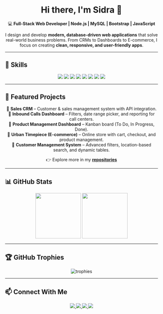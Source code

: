 <h1 align="center">Hi there, I'm Sidra 👋</h1>  

<p align="center">
💻 <b>Full-Stack Web Developer | Node.js | MySQL | Bootstrap | JavaScript</b>  
</p>

<p align="center">
I design and develop <b>modern, database-driven web applications</b> that solve real-world business problems.  
From CRMs to Dashboards to E-commerce, I focus on creating <b>clean, responsive, and user-friendly apps</b>.  
</p>

---

## 🚀 Skills  

<p align="center">
<img src="https://img.shields.io/badge/HTML5-E34F26?style=for-the-badge&logo=html5&logoColor=white"/>  
<img src="https://img.shields.io/badge/React.js-1572B6?style=for-the-badge&logo=reactjs&logoColor=white"/>  
<img src="https://img.shields.io/badge/JavaScript-F7DF1E?style=for-the-badge&logo=javascript&logoColor=black"/>  
<img src="https://img.shields.io/badge/Bootstrap-7952B3?style=for-the-badge&logo=bootstrap&logoColor=white"/>  
<img src="https://img.shields.io/badge/Node.js-43853D?style=for-the-badge&logo=node.js&logoColor=white"/>  
<img src="https://img.shields.io/badge/Express.js-000000?style=for-the-badge&logo=express&logoColor=white"/>  
<img src="https://img.shields.io/badge/MySQL-005C84?style=for-the-badge&logo=mysql&logoColor=white"/>  
<img src="https://img.shields.io/badge/Git-F05032?style=for-the-badge&logo=git&logoColor=white"/>  
</p>

---

## 📂 Featured Projects  

<p align="center">
🔹 <b>Sales CRM</b> – Customer & sales management system with API integration. <br>
🔹 <b>Inbound Calls Dashboard</b> – Filters, date range picker, and reporting for call centers. <br>
🔹 <b>Product Management Dashboard</b> – Kanban board (To Do, In Progress, Done). <br>
🔹 <b>Urban Timepiece (E-commerce)</b> – Online store with cart, checkout, and product management. <br>
🔹 <b>Customer Management System</b> – Advanced filters, location-based search, and dynamic tables.  
</p>

<p align="center">
👉 Explore more in my <a href="https://github.com/Sidra-Yasmeen?tab=repositories"><b>repositories</b></a>  
</p>

---

## 📊 GitHub Stats  

<p align="center">
<img src="https://github-readme-stats.vercel.app/api?username=Sidra-Yasmeen&show_icons=true&theme=tokyonight" height="150"/>  
<img src="https://github-readme-stats.vercel.app/api/top-langs/?username=Sidra-Yasmeen&layout=compact&theme=tokyonight" height="150"/>  
</p>

---

## 🏆 GitHub Trophies  

<p align="center">
  <img src="https://github-profile-trophy.vercel.app/?username=Sidra-Yasmeen&theme=tokyonight&row=1&column=8" alt="trophies"/>
</p>

---
## 📫 Connect With Me  

<p align="center">
<a href="https://www.freelancer.com/u/Sidra786bisma">
  <img src="https://img.shields.io/badge/Freelancer-29B2FE?style=for-the-badge&logo=freelancer&logoColor=white"/>
</a>  
<a href="https://www.upwork.com/freelancers/~01c5f868feb4f829d1?mp_source=share">
  <img src="https://img.shields.io/badge/Upwork-6FDA44?style=for-the-badge&logo=upwork&logoColor=white"/>
</a>  
<a href="https://www.linkedin.com/in/sidra-yasmeen-044712329/">
  <img src="https://img.shields.io/badge/LinkedIn-0A66C2?style=for-the-badge&logo=linkedin&logoColor=white"/>
</a>  
<a href="mailto:sidrayasmeen081@gmail.com">
  <img src="https://img.shields.io/badge/Email-D14836?style=for-the-badge&logo=gmail&logoColor=white"/>
</a>  
</p>
